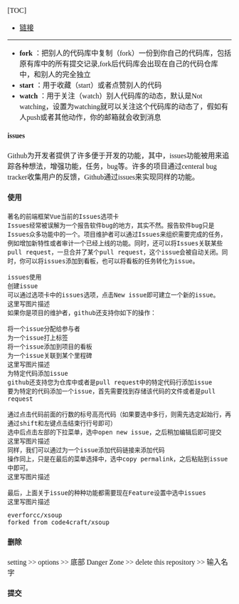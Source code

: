 <font face="SimSun" size=3>

[TOC]

- [链接](https://blog.csdn.net/weixin_43343072/article/details/86776892)

---

- **fork** ：把别人的代码库中复制（fork）一份到你自己的代码库，包括原有库中的所有提交记录,fork后代码库会出现在自己的代码仓库中，和别人的完全独立
- **start** ：用于收藏（start）或者点赞别人的代码
- **watch** ：用于关注（watch）别人代码库的动态，默认是Not watching，设置为watching就可以关注这个代码库的动态了，假如有人push或者其他动作，你的邮箱就会收到消息

#### issues
Github为开发者提供了许多便于开发的功能，其中，issues功能被用来追踪各种想法，增强功能，任务，bug等。许多的项目通过centeral bug tracker收集用户的反馈，Github通过issues来实现同样的功能。


#### 使用
~~~
著名的前端框架Vue当前的Issues选项卡
Issues经常被误解为一个报告软件bug的地方，其实不然。报告软件bug只是Issues众多功能中的一个。项目维护者可以通过Issues来组织需要完成的任务，例如增加新特性或者审计一个已经上线的功能。同时，还可以将Issues关联某些pull request，一旦合并了某个pull request，这个issue会被自动关闭。同时，你可以将issues添加到看板，也可以将看板的任务转化为issue。

issues使用
创建issue
可以通过选项卡中的issues选项，点击New issue即可建立一个新的issue。
这里写图片描述
如果你是项目的维护者，github还支持你如下的操作：

将一个issue分配给参与者
为一个issue打上标签
将一个issue添加到项目的看板
为一个issue关联到某个里程碑
这里写图片描述
为特定代码添加issue
github还支持您为仓库中或者是pull request中的特定代码行添加issue
要为特定的代码添加一个issue，首先需要找到存储该代码的文件或者是pull request

通过点击代码前面的行数的标号高亮代码（如果要选中多行，则需先选定起始行，再通过shift和左键点击结束行行号即可）
选中后点击左部的下拉菜单，选中open new issue，之后稍加编辑后即可提交
这里写图片描述
同样，我们可以通过为一个issue添加代码链接来添加代码
操作同上，只是在最后的菜单选择中，选中copy permalink，之后粘贴到issue中即可。
这里写图片描述

最后，上面关于issue的种种功能都需要现在Feature设置中选中issues
这里写图片描述
~~~

~~~
everforcc/xsoup   
forked from code4craft/xsoup
~~~

#### 删除

setting >> options >> 底部 Danger Zone >> delete this repository >> 输入名字

#### 提交

</font>